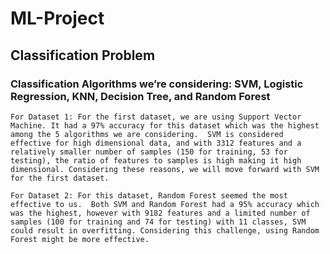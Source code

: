 # ML-Project
## Classification Problem
### Classification Algorithms we’re considering: SVM, Logistic Regression, KNN, Decision Tree, and Random Forest

`For Dataset 1: For the first dataset, we are using Support Vector Machine. It had a 97% accuracy for this dataset which was the highest among the 5 algorithms we are considering. 
SVM is considered effective for high dimensional data, and with 3312 features and a relatively smaller number of samples (150 for training, 53 for testing), the ratio of features to samples is high making it high dimensional. Considering these reasons, we will move forward with SVM for the first dataset.`

`For Dataset 2: For this dataset, Random Forest seemed the most effective to us. 
Both SVM and Random Forest had a 95% accuracy which was the highest, however with 9182 features and a limited number of samples (100 for training and 74 for testing) with 11 classes, SVM could result in overfitting. Considering this challenge, using Random Forest might be more effective.`





